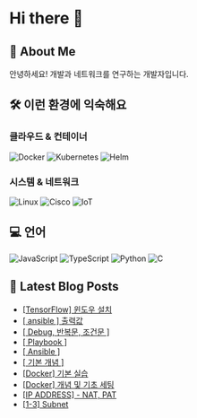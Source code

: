 # Hi there 👋

## 🚀 About Me
안녕하세요! 개발과 네트워크를 연구하는 개발자입니다.

## 🛠️ 이런 환경에 익숙해요

### 클라우드 & 컨테이너
<p>
  <img alt="Docker" src="https://img.shields.io/badge/Docker-2496ED?style=flat-square&logo=docker&logoColor=white"/>
  <img alt="Kubernetes" src="https://img.shields.io/badge/Kubernetes-326CE5?style=flat-square&logo=kubernetes&logoColor=white"/>
  <img alt="Helm" src="https://img.shields.io/badge/Helm-0F1689?style=flat-square&logo=helm&logoColor=white"/>
</p>

### 시스템 & 네트워크
<p>
  <img alt="Linux" src="https://img.shields.io/badge/Linux-FCC624?style=flat-square&logo=linux&logoColor=black"/>
  <img alt="Cisco" src="https://img.shields.io/badge/Cisco-1BA0D7?style=flat-square&logo=cisco&logoColor=white"/>
  <img alt="IoT" src="https://img.shields.io/badge/IoT-00979D?style=flat-square&logo=internetofthings&logoColor=white"/>
</p>

## 💻 언어

<p>
  <img alt="JavaScript" src="https://img.shields.io/badge/JavaScript-F7DF1E?style=flat-square&logo=JavaScript&logoColor=black"/>
  <img alt="TypeScript" src="https://img.shields.io/badge/TypeScript-3178C6?style=flat-square&logo=typescript&logoColor=white"/>
  <img alt="Python" src="https://img.shields.io/badge/Python-3776AB?style=flat-square&logo=Python&logoColor=white"/>
  <img alt="C" src="https://img.shields.io/badge/C-A8B9CC?style=flat-square&logo=c&logoColor=black"/>
</p>

## 📕 Latest Blog Posts

<ul><li><a href='https://zhuxiclover.tistory.com/141' target='_blank'>[TensorFlow] 윈도우 설치</a></li><li><a href='https://zhuxiclover.tistory.com/79' target='_blank'>[ ansible ] 출력값</a></li><li><a href='https://zhuxiclover.tistory.com/78' target='_blank'>[ Debug, 반복문, 조건문 ]</a></li><li><a href='https://zhuxiclover.tistory.com/77' target='_blank'>[ Playbook ]</a></li><li><a href='https://zhuxiclover.tistory.com/76' target='_blank'>[ Ansible ]</a></li><li><a href='https://zhuxiclover.tistory.com/74' target='_blank'>[ 기본 개념 ]</a></li><li><a href='https://zhuxiclover.tistory.com/32' target='_blank'>[Docker] 기본 실습</a></li><li><a href='https://zhuxiclover.tistory.com/30' target='_blank'>[Docker] 개념 및 기초 세팅</a></li><li><a href='https://zhuxiclover.tistory.com/14' target='_blank'>[IP ADDRESS] - NAT, PAT</a></li><li><a href='https://zhuxiclover.tistory.com/13' target='_blank'>[1-3] Subnet</a></li></ul>